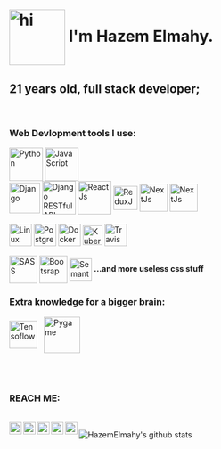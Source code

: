 <h1>
<img align="center" src="https://1.bp.blogspot.com/-YhQO9ZIZxTo/Xeucv6JwxJI/AAAAAAAADWk/qv-O0_FwHQ4hGt4H2AvG0tr_r5AF41iyQCLcBGAsYHQ/s1600/18.gif" alt="hi" width="100px">
 I'm Hazem Elmahy.
</h1>
<h2> 
 21 years old, full stack developer;
</h2>
<br/>
<div> 
<h3>Web Devlopment tools I use:</h3>
 </div>
 <div>
  <img align="center" alt="Python" width="60px" src="https://upload.wikimedia.org/wikipedia/commons/thumb/0/0a/Python.svg/1024px-Python.svg.png"/>
  <img align="center" alt="JavaScript" width="60px" src="https://d1yjjnpx0p53s8.cloudfront.net/styles/logo-thumbnail/s3/082014/js1_0.png?itok=9fCD5b30"/>
 </div>
 <div>
    <img align="center" alt="Django" width="55px" src="https://encrypted-tbn0.gstatic.com/images?q=tbn%3AANd9GcRKmS_BIi6yXDibV1uu_OMcuyfaVfBTAh59wQ&usqp=CAU"/> 
    <img align="center" alt="Django RESTful API" width="60px" src="https://files.realpython.com/media/djang-rest-framework-logo.37921ea75c09.png"/> 
    <img align="center" alt="ReactJs" width="60px" src="https://quintagroup.com/cms/js/js-image/react.js-logo.png/@@images/a9bf22bd-373a-4fae-a900-c22fd12c87c7.png"/> 
    <img align="center" alt="ReduxJs" width="43px" src="https://upload.wikimedia.org/wikipedia/commons/4/49/Redux.png"/> 
    <img align="center" alt="NextJs" width="50px" src="https://seeklogo.com/images/N/next-js-logo-7929BCD36F-seeklogo.com.png"/> 
 <img align="center" alt="NextJs" width="50px" src="https://s3-us-west-2.amazonaws.com/eaze-blog-assets-production/content/2017/07/12212257/axios-logo.png"/> 
    </div>
<br/>
<div> 
    <img align="center" alt="Linux" height="40px" src="https://seeklogo.net/wp-content/uploads/2020/03/Linux-logo.png"/> 
    <img align="center" alt="PostgreSQL" height="40px" src="https://www.unixmen.com/wp-content/uploads/2017/07/postgresql-logo.png"/> 
    <img align="center" alt="Docker" height="40px" src="https://i0.wp.com/www.docker.com/blog/wp-content/uploads/2013/11/homepage-docker-logo.png?fit=300%2C248&ssl=1"/>
    <img align="center" alt="Kubernetes" height="35px" src="https://logos-download.com/wp-content/uploads/2018/09/Kubernetes_Logo.png"/>
   <img align="center" alt="Travis CI" height="40px" src="https://cdn.freebiesupply.com/logos/large/2x/travis-ci-logo-png-transparent.png"/>
</div>
<br/>

<div> 
    <img align="center" alt="SASS" width="50px" src="https://cdn.freebiesupply.com/logos/thumbs/2x/sass-1-logo.png"/> 
    <img align="center" alt="Bootsrap" width="50px" src="https://miro.medium.com/max/320/0*_rAD9NgK7l6KSlNc.png"/> 
    <img align="center" alt="Semantic UI" width="40px" src="https://react.semantic-ui.com/logo.png"/> 
<strong>...and more useless css stuff</strong>
 
</div>
<div> 
 <h3>Extra knowledge for a bigger brain:</h3>
    <img align="center" alt="Tensoflow" width="50px" src="https://seeklogo.com/images/T/tensorflow-logo-AE5100E55E-seeklogo.com.png"/> &nbsp;
 <img align="center" alt="Pygame" width="65px" src="https://www.pygame.org/docs/pygame_small.gif"/> 
 
</div>


<br/><br/>
<h3> REACH ME: </h3>
<br/>
<a href="https://www.youtube.com/channel/UCOlffIASIE4veM6mFfQw6hw">
  <img align="left" alt="Hazem Elmahy - Youtube" width="22px" src="https://cdn.jsdelivr.net/npm/simple-icons@v3/icons/youtube.svg"/>
</a>
<a href="https://www.linkedin.com/in/hazem-elmahy-4ba3071a1/">
  <img align="left" alt="Hazem Elmahy - LinkedIn" width="22px" src="https://cdn.jsdelivr.net/npm/simple-icons@v3/icons/linkedin.svg"/>
</a>
<a href="https://www.instagram.com/HazemElmahy23/">
  <img align="left" alt="Hazem Elmahy - Instagram" width="22px" src="https://cdn.jsdelivr.net/npm/simple-icons@v3/icons/instagram.svg"/>
</a>
<a href="https://twitter.com/Zomaaa23">
  <img align="left" alt="Hazem Elmahy - Twitter" width="22px" src="https://cdn.jsdelivr.net/npm/simple-icons@v3/icons/twitter.svg"/>
</a>
<a href="https://www.facebook.com/hazemgamal23/">
  <img align="left" alt="Hazem Elmahy - Facebook" width="22px" src="https://cdn.jsdelivr.net/npm/simple-icons@v3/icons/facebook.svg"/>
</a>

![HazemElmahy's github stats](https://github-readme-stats.vercel.app/api?username=HazemElmahy&show_icons=true)
